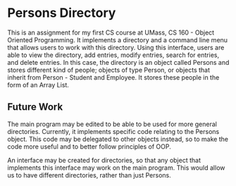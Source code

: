 # Persons Directory

This is an assignment for my first CS course at UMass, CS 160 - Object Oriented Programming. It implements a directory and a command line menu that allows users to work with this directory. Using this interface, users are able to view the directory, add entries, modify entries, search for entries, and delete entries. In this case, the directory is an object called Persons and stores different kind of people; objects of type Person, or objects that inherit from Person - Student and Employee. It stores these people in the form of an Array List.

## Future Work

The main program may be edited to be able to be used for more general directories. Currently, it implements specific code relating to the Persons object. This code may be delegated to other objects instead, so to make the code more useful and to better follow principles of OOP.

An interface may be created for directories, so that any object that implements this interface may work on the main program. This would allow us to have different directories, rather than just Persons.
